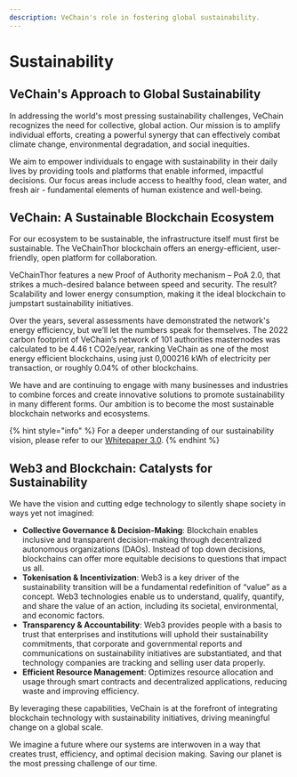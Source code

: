 ```yaml
---
description: VeChain's role in fostering global sustainability.
---
```


# Sustainability

## VeChain's Approach to Global Sustainability

In addressing the world's most pressing sustainability challenges, VeChain recognizes the need for collective, global action. Our mission is to amplify individual efforts, creating a powerful synergy that can effectively combat climate change, environmental degradation, and social inequities.

We aim to empower individuals to engage with sustainability in their daily lives by providing tools and platforms that enable informed, impactful decisions. Our focus areas include access to healthy food, clean water, and fresh air - fundamental elements of human existence and well-being.

## VeChain: A Sustainable Blockchain Ecosystem

For our ecosystem to be sustainable, the infrastructure itself must first be sustainable. The VeChainThor blockchain offers an energy-efficient, user-friendly, open platform for collaboration.

VeChainThor features a new Proof of Authority mechanism – PoA 2.0, that strikes a much-desired balance between speed and security. The result? Scalability and lower energy consumption, making it the ideal blockchain to jumpstart sustainability initiatives.

Over the years, several assessments have demonstrated the network's energy efficiency, but we’ll let the numbers speak for themselves. The 2022 carbon footprint of VeChain’s network of 101 authorities masternodes was calculated to be 4.46 t CO2e/year, ranking VeChain as one of the most energy efficient blockchains, using just 0,000216 kWh of electricity per transaction, or roughly 0.04% of other blockchains.

We have and are continuing to engage with many businesses and industries to combine forces and create innovative solutions to promote sustainability in many different forms. Our ambition is to become the most sustainable blockchain networks and ecosystems.

{% hint style="info" %}
For a deeper understanding of our sustainability vision, please refer to our [Whitepaper 3.0](https://www.vechain.org/assets/whitepaper/whitepaper-3-0.pdf).
{% endhint %}

## Web3 and Blockchain: Catalysts for Sustainability

We have the vision and cutting edge technology to silently shape society in ways yet not imagined:

* **Collective Governance & Decision-Making**: Blockchain enables inclusive and transparent decision-making through decentralized autonomous organizations (DAOs). Instead of top down decisions, blockchains can offer more equitable decisions to questions that impact us all.
* **Tokenisation & Incentivization**: Web3 is a key driver of the sustainability transition will be a fundamental redefinition of “value” as a concept. Web3 technologies enable us to understand, qualify, quantify, and share the value of an action, including its societal, environmental, and economic factors.
* **Transparency & Accountability**: Web3 provides people with a basis to trust that enterprises and institutions will uphold their sustainability commitments, that corporate and governmental reports and communications on sustainability initiatives are substantiated, and that technology companies are tracking and selling user data properly.
* **Efficient Resource Management**: Optimizes resource allocation and usage through smart contracts and decentralized applications, reducing waste and improving efficiency.

By leveraging these capabilities, VeChain is at the forefront of integrating blockchain technology with sustainability initiatives, driving meaningful change on a global scale.&#x20;

We imagine a future where our systems are interwoven in a way that creates trust, efficiency, and optimal decision making. Saving our planet is the most pressing challenge of our time.
